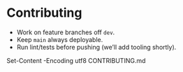 
# Contributing

- Work on feature branches off `dev`.
- Keep `main` always deployable.
- Run lint/tests before pushing (we’ll add tooling shortly).

Set-Content -Encoding utf8 CONTRIBUTING.md

